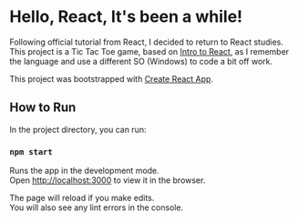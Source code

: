 # Hello, React, It's been a while!

Following official tutorial from React, I decided to return to React studies. This project is a Tic Tac Toe game, based on [Intro to React](https://reactjs.org/tutorial/tutorial.html), as I remember the language and use a different SO (Windows) to code a bit off work.

This project was bootstrapped with [Create React App](https://github.com/facebook/create-react-app).

## How to Run

In the project directory, you can run:

### `npm start`

Runs the app in the development mode.\
Open [http://localhost:3000](http://localhost:3000) to view it in the browser.

The page will reload if you make edits.\
You will also see any lint errors in the console.